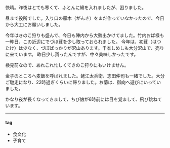 快晴。昨夜はとても寒くて、ふとんに綿を入れましたが、困りました。

昼まで役所でした。入り口の雁木（がんき）をまだ作っていなかったので、今日から大工にお願いしました。

今年はきのこ狩りも盛んで、今日も陣内から大勢出かけてました。竹内おば様も一昨日、この近辺にでづほ茸を少し取っておられました。
今年は、初茸（はつたけ）は少なく、づぼばっかりが沢山あります。千本しめしも大分沢山で、売りに来ています。
昨日少し貰ったんですが、中々美味しかったです。

検見前なので、あれこれ忙しくてきのこ狩りにもいけません。

金子のところへ麦飯を呼ばれました。蛯江太兵衛、志田仲司も一緒でした。大分ご馳走になり、22時過ぎくらいに帰りました。お菊は、御向へ遊びにいっていました。

かなり夜が長くなってきまして、ちび娘が6時前には目を覚まして、飛び跳ねています。

***
#### tag
- 食文化
- 子育て
